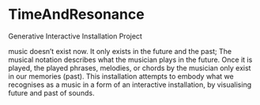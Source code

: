 # TimeAndResonance
Generative Interactive Installation Project

music doesn’t exist now. It only exists in the future and the past; The musical notation describes what the musician plays in the future. Once it is played, the played phrases, melodies, or chords by the musician only exist in our memories (past). This installation attempts to embody what we recognises as a music in a form of an interactive installation, by visualising future and past of sounds.
